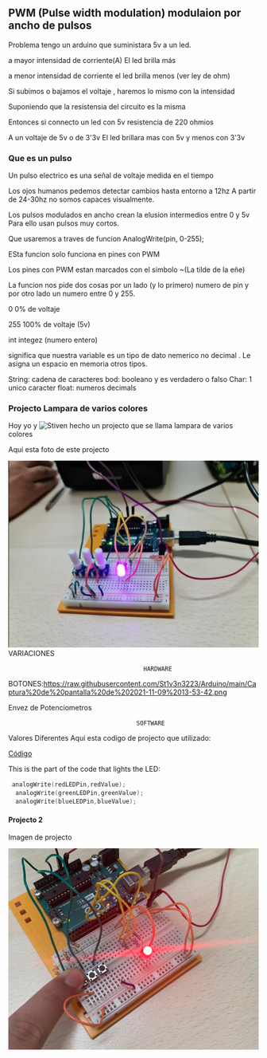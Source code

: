 ## PWM (Pulse width modulation) modulaion por ancho de pulsos 

Problema tengo un arduino que suministara 5v a un led.

a mayor intensidad de corriente(A) El led brilla más

a menor intensidad de corriente el led brilla menos (ver ley de ohm)

Si subimos o bajamos el voltaje , haremos lo mismo con la intensidad

Suponiendo que la resistensia del circuito es la misma 

Entonces si connecto un led con 5v resistencia de 220 ohmios 

A un voltaje de 5v o  de 3'3v
 El led brillara mas con 5v y menos con 3'3v 
 
 ### Que es un pulso
 
 Un pulso electrico es una señal de voltaje medida en el tiempo
 
 Los ojos humanos pedemos detectar cambios hasta entorno a 12hz 
 A partir de 24-30hz no somos capaces visualmente.
 
 Los pulsos modulados en ancho crean la elusion intermedios entre 0 y 5v 
 Para ello usan pulsos muy cortos.
 
 Que usaremos a traves de funcion 
  AnalogWrite(pin, 0-255);
  
  ESta funcion solo funciona en pines con PWM
  
  Los pines con PWM estan marcados con el simbolo ~(La tilde de la eñe)
  
  La funcion nos pide dos cosas 
  por un lado (y lo primero) numero de pin y por otro lado un numero entre 0 y 255.
  
  0   0% de voltaje 
  
  255   100% de voltaje (5v)
  
  
  
  int  integez (numero entero)
  
  significa que nuestra variable es un tipo de dato nemerico no decimal . Le asigna un espacio en memoria otros tipos.
  
  String:  cadena de caracteres
  bod:  booleano y es verdadero o falso
  Char:  1 unico caracter
  float:  numeros decimals
 ### Projecto Lampara de varios colores
 Hoy yo y ![Stiven](https://github.com/St1v3n3223/) hecho un projecto que se llama lampara de varios colores
 
 Aqui esta foto de este projecto 
 
 ![](https://raw.githubusercontent.com/St1v3n3223/Arduino/main/Captura%20de%20pantalla%20de%202021-11-09%2012-05-19.png)
  VARIACIONES
 
                                          HARDWARE 
   

BOTONES:https://raw.githubusercontent.com/St1v3n3223/Arduino/main/Captura%20de%20pantalla%20de%202021-11-09%2013-53-42.png

Envez de Potenciometros

                                        SOFTWARE
Valores Diferentes
Aqui esta codigo de projecto que utilizado:

[Código](https://github.com/Hanzla55/Arduino/blob/main/Lampara_de_varios_colores.ino)

This is the part of the code that lights the LED:

``` C++
 analogWrite(redLEDPin,redValue);
  analogWrite(greenLEDPin,greenValue);
  analogWrite(blueLEDPin,blueValue);
``` 

#### Projecto 2

Imagen de projecto


![](https://raw.githubusercontent.com/St1v3n3223/Arduino/main/Captura%20de%20pantalla%20de%202021-11-09%2013-53-42.png)

